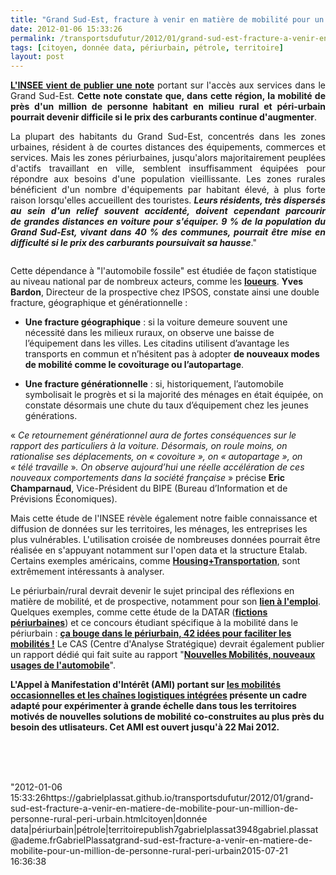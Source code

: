 ```yaml
---
title: "Grand Sud-Est, fracture à venir en matière de mobilité pour un million de personne (rural, péri-urbain)"
date: 2012-01-06 15:33:26
permalink: /transportsdufutur/2012/01/grand-sud-est-fracture-a-venir-en-matiere-de-mobilite-pour-un-million-de-personne-rural-peri-urbain.html
tags: [citoyen, donnée data, périurbain, pétrole, territoire]
layout: post
---
```


<p style="text-align: justify"><a href="http://www.insee.fr/fr/themes/document.asp?reg_id=8&ref_id=18130" target="_blank"><strong>L'INSEE vient de publier une note</strong></a> portant sur l'accès aux services dans le Grand Sud-Est. <strong>Cette note constate que, dans cette région, la mobilité de près d'un million de personne habitant en milieu rural et péri-urbain pourrait devenir difficile si le prix des carburants continue d'augmenter</strong>.</p> <p style="text-align: justify">La plupart des habitants du Grand Sud-Est, concentrés dans les zones urbaines, résident à de courtes distances   	des équipements, commerces et services. Mais les zones périurbaines, jusqu'alors majoritairement peuplées d'actifs   	travaillant en ville, semblent insuffisamment équipées pour répondre aux besoins d'une population vieillissante.   	Les zones rurales bénéficient d'un nombre d'équipements par habitant élevé, à plus forte raison lorsqu'elles   	accueillent des touristes. <em><strong>Leurs résidents, très dispersés au sein d'un relief souvent accidenté, doivent cependant   	parcourir de grandes distances en voiture pour s'équiper. 9 % de la population  du Grand Sud-Est, vivant dans 40 % des communes, pourrait être mise en difficulté si le prix des carburants   poursuivait sa hausse</strong></em>."</p> <p style=""text-align: justify""><a href="https://gabrielplassat.github.io/transportsdufutur/wp-content/uploads/sites/6/old/6a0120a66d2ad4970b0162ff1d44f8970d-800wi.gif"" rel=""lightbox""><img alt=""Carte_bassins_services"" class=""asset  asset-image at-xid-6a0120a66d2ad4970b0162ff1d44f8970d"" src=""/wp-content/uploads/sites/6/old/6a0120a66d2ad4970b0162ff1d44f8970d-120wi.gif"" style=""margin-left: automargin-right: auto"" title=""Carte_bassins_services"" /></a> </p>  <!--more-->  Cette dépendance à "l'automobile fossile" est étudiée de façon statistique au niveau national par de nombreux acteurs, comme les <a href=""http://www.location-longue-duree.net/actualites-lld/evolution-du-prix-des-carburants-impact-sur-les-comportements-des-entreprises-et-des-menages"" target=""_blank""><strong>loueurs</strong></a>. <strong>Yves Bardon</strong>, Directeur de la prospective chez IPSOS, constate ainsi une double fracture, géographique et générationnelle : <ul style=""text-align: justify""> <li><strong>Une fracture géographique</strong> : si la voiture demeure  souvent une nécessité dans les milieux ruraux, on observe une baisse de  l’équipement dans les villes. Les citadins utilisent d’avantage les  transports en commun et n’hésitent pas à adopter <strong>de nouveaux modes de mobilité comme le covoiturage ou l’autopartage</strong>.</li> </ul> <ul style=""text-align: justify""> <li><strong>Une fracture générationnelle</strong> : si, historiquement,  l’automobile symbolisait le progrès et si la majorité des ménages en  était équipée, on constate désormais une chute du taux d’équipement chez  les jeunes générations.</li> </ul> <p style=""text-align: justifypadding-left: 30px"">« <em>Ce retournement générationnel aura de fortes conséquences sur  le rapport des particuliers à la voiture. Désormais, on roule moins, on  rationalise ses déplacements, on « covoiture », on « autopartage », on  « télé travaille</em> »<em>. On observe aujourd’hui une réelle accélération de ces nouveaux comportements dans la société française</em> » précise <strong>Eric Champarnaud</strong>, Vice-Président du BIPE (Bureau d’Information et de Prévisions Économiques).</p> <p style=""text-align: justify"">Mais cette étude de l'INSEE révèle également notre faible connaissance et diffusion de données sur les territoires, les ménages, les entreprises les plus vulnérables. L'utilisation croisée de nombreuses données pourrait être réalisée en s'appuyant notamment sur l'open data et la structure Etalab. Certains exemples américains, comme <a href=""http://htaindex.cnt.org/"" target=""_blank""><strong>Housing+Transportation</strong></a>, sont extrêmement intéressants à analyser.</p> <p style=""text-align: justify"">Le périurbain/rural devrait devenir le sujet principal des réflexions en matière de mobilité, et de prospective, notamment pour son <a href="https://gabrielplassat.github.io/transportsdufutur/2010/12/emplois-et-mobilites-une-approche-par-le-territoire.html"" target=""_blank""><strong>lien à l'emploi</strong></a>. Quelques exemples, comme cette étude de la DATAR (<a href=""http://territoires2040.datar.gouv.fr/spip.php?article63"" target=""_blank""><strong>fictions périurbaines</strong></a>) et ce concours étudiant spécifique à la mobilité dans le périurbain : <a href=""http://www.audiar.org/node/189"" target=""_blank""><strong>ça bouge dans le périurbain, 42 idées pour faciliter les mobilités !</strong></a> Le CAS (Centre d'Analyse Stratégique) devrait également publier un rapport dédié qui fait suite au rapport "<a href="https://gabrielplassat.github.io/transportsdufutur/2010/11/les-nouvelles-mobilites-adapter-lautomobile-aux-modes-de-vie-de-demain.html"" target=""_blank""><strong>Nouvelles Mobilités, nouveaux usages de l'automobile</strong></a>".</p> <p style=""text-align: justify""><strong>L'Appel à Manifestation d'Intérêt (AMI) portant sur <a href="https://gabrielplassat.github.io/transportsdufutur/2011/12/ami-chaines-logistiques-et-mobilites-occasionnelles-des-personnes-ademe.html"" target=""_blank"">les mobilités occasionnelles et les chaînes logistiques intégrées</a> présente un cadre adapté pour expérimenter à grande échelle dans tous les territoires motivés de nouvelles solutions de mobilité co-construites au plus près du besoin des utlisateurs. Cet AMI est ouvert jusqu'à 22 Mai 2012.</strong><br /><br /><br /></p> <p> </p>"2012-01-06 15:33:26https://gabrielplassat.github.io/transportsdufutur/2012/01/grand-sud-est-fracture-a-venir-en-matiere-de-mobilite-pour-un-million-de-personne-rural-peri-urbain.htmlcitoyen|donnée data|périurbain|pétrole|territoirepublish7gabrielplassat3948gabriel.plassat@ademe.frGabrielPlassatgrand-sud-est-fracture-a-venir-en-matiere-de-mobilite-pour-un-million-de-personne-rural-peri-urbain2015-07-21 16:36:38
